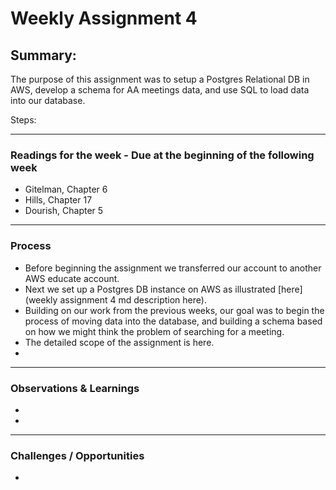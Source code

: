 # Weekly Assignment 4

## Summary:
The purpose of this assignment was to setup a Postgres Relational DB in AWS, develop a schema for AA meetings data, and use SQL to load data into our database.

Steps:

---
### Readings for the week - Due at the beginning of the following week
* Gitelman, Chapter 6
* Hills, Chapter 17
* Dourish, Chapter 5
--- 
### Process
* Before beginning the assignment we transferred our account to another AWS educate account.
* Next we set up a Postgres DB instance on AWS as illustrated [here](weekly assignment 4 md description here). 
* Building on our work from the previous weeks, our goal was to begin the process of moving data into the database, and building a schema based on how we might think the problem of searching for a meeting.
* The detailed scope of the assignment is here. 
* 
--- 
### Observations & Learnings
* 
* 
---
### Challenges / Opportunities
*    


